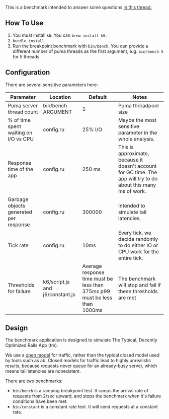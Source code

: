 This is a benchmark intended to answer some questions [in this thread.](https://github.com/rails/rails/issues/50450#issuecomment-1880220829)

## How To Use

1. You must install `k6`. You can `brew install k6`.
2. `bundle install`
3. Run the breakpoint benchmark with `bin/bench`. You can provide a different number of puma threads as the first argument, e.g. `bin/bench 5` for 5 threads.

## Configuration

There are several sensitive parameters here:

| Parameter                              | Location                        | Default                                                                    | Notes                                                                                                        |
|----------------------------------------|---------------------------------|----------------------------------------------------------------------------|--------------------------------------------------------------------------------------------------------------|
| Puma server thread count               | bin/bench ARGUMENT              | 1                                                                          | Puma threadpool size                                                                                         |
| % of time spent waiting on I/O vs CPU  | config.ru                       | 25% I/O                                                                    | Maybe the most sensitive parameter in the whole analysis.                                                    |
| Response time of the app               | config.ru                       | 250 ms                                                                     | This is approximate, because it doesn't account for GC time. The app will try to do about this many ms of work. |
| Garbage objects generated per response | config.ru                       | 300000                                                                     | Intended to simulate tail latencies.                                                                         |
| Tick rate                              | config.ru                       | 10ms                                                                       | Every tick, we decide randomly to do either IO or CPU work for the entire tick.                              |
| Thresholds for failure                 | k6/script.js and j6/constant.js | Average response time must be less than 375ms p99 must be less than 1000ms | The benchmark will stop and fail if these thresholds are met                                                 |

## Design

The benchmark application is designed to simulate The Typical, Decently Optimized Rails App (tm).

We use a [open model](https://k6.io/docs/using-k6/scenarios/concepts/open-vs-closed/) for traffic, rather than the typical closed model used by tools such as ab. Closed models for traffic lead to highly unrealistic results, because requests never queue for an already-busy server, which means tail latencies are nonexistent.

There are two benchmarks:

* `bin/bench` is a ramping breakpoint test. It ramps the arrival rate of requests from 2/sec upward, and stops the benchmark when it's failure conditions have been met.
* `bin/constant` is a constant rate test. It will send requests at a constant rate.